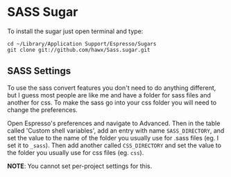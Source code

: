 # SASS Sugar

To install the sugar just open terminal and type:

    cd ~/Library/Application Support/Espresso/Sugars
    git clone git://github.com/hawx/Sass.sugar.git
    

## SASS Settings

To use the sass convert features you don't need to do anything different, but I guess most people are like me and have a folder for sass files and another for css. To make the sass go into your css folder you will need to change the preferences.

Open Espresso's preferences and navigate to Advanced. Then in the table called 'Custom shell variables', add an entry with name `SASS_DIRECTORY`, and set the value to the name of the folder you usually use for .sass files (eg. I set it to `_sass`). Then add another called `CSS_DIRECTORY` and set the value to the folder you usually use for css files (eg. `css`).

__NOTE__: You cannot set per-project settings for this.